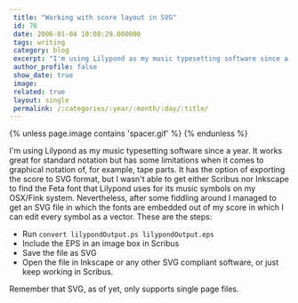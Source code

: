 ```yaml
---
 title: "Working with score layout in SVG"
 id: 76
 date: 2006-01-04 10:08:29.000000
 tags: writing
 category: blog
 excerpt: "I'm using Lilypond as my music typesetting software since a year. It works great for standard notation but has some limitations when it comes to graphical notation of, for example, tape parts. It has ..."
 author_profile: false
 show_date: true
 image: 
 related: true
 layout: single
 permalink: /:categories/:year/:month/:day/:title/
---
```

{% unless page.image contains 'spacer.gif' %}
{% endunless %}

I'm using Lilypond as my music typesetting software since a year. It works great for standard notation but has some limitations when it comes to graphical notation of, for example, tape parts. It has the option of exporting the score to SVG format, but I wasn't able to get either Scribus nor Inkscape to find the Feta font that Lilypond uses for its music symbols on my OSX/Fink system. Nevertheless, after some fiddling around I managed to get an SVG file in which the fonts are embedded out of my score in which I can edit every symbol as a vector. These are the steps:
<ul>
<li>Run <code>convert lilypondOutput.ps lilypondOutput.eps</code>
<li>Include the EPS in an image box in Scribus</li>
<li>Save the file as SVG</li>
<li>Open the file in Inkscape or any other SVG compliant software, or just keep working in Scribus.</li>
</ul>
Remember that SVG, as of yet, only supports single page files.

